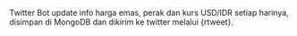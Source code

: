 Twitter Bot update info harga emas, perak dan kurs USD/IDR setiap harinya, disimpan di MongoDB dan dikirim ke twitter melalui {rtweet}.
